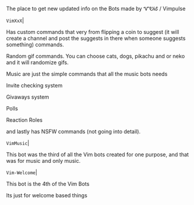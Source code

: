 The place to get new updated info on the Bots made by ᏉᎧᎥᎴ / Vimpulse

`VimXxX`|

Has custom commands that very from flipping a coin to suggest (it will create a channel and post the suggests in there when someone suggests something) commands. 

Random gif commands. You can choose cats, dogs, pikachu and or neko and it will randomize gifs. 

Music are just the simple commands that all the music bots needs

Invite checking system

Givaways system

Polls

Reaction Roles 

and lastly has NSFW commands (not going into detail).

`VimMusic`|

This bot was the third of all the Vim bots created for one purpose, and that was for music and only music.

`Vim-Welcome`|

This bot is the 4th of the Vim Bots 

Its just for welcome based things
